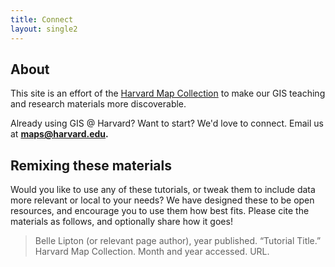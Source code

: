 ```yaml
---
title: Connect
layout: single2
---
```


## About

This site is an effort of the [Harvard Map Collection](https://library.harvard.edu/libraries/harvard-map-collection) to make our GIS teaching and research materials more discoverable.

Already using GIS @ Harvard? Want to start? We'd love to connect. Email us at **maps@harvard.edu.**

## Remixing these materials

Would you like to use any of these tutorials, or tweak them to include data more relevant or local to your needs? We have designed these to be open resources, and encourage you to use them how best fits. Please cite the materials as follows, and optionally share how it goes!

> Belle Lipton (or relevant page author), year published. “Tutorial Title.” Harvard Map Collection. Month and year accessed. URL.

